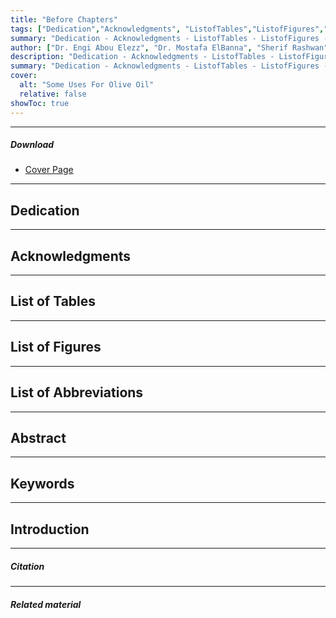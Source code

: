 ```yaml
---
title: "Before Chapters"
tags: ["Dedication","Acknowledgments", "ListofTables","ListofFigures","ListofAbbreviations","MainAbstract","Keywords","Introduction"]
summary: "Dedication - Acknowledgments - ListofTables - ListofFigures - ListofAbbreviations - MainAbstract - Keywords - Introduction"
author: ["Dr. Engi Abou Elezz", "Dr. Mostafa ElBanna", "Sherif Rashwan"]
description: "Dedication - Acknowledgments - ListofTables - ListofFigures - ListofAbbreviations - MainAbstract - Keywords - Introduction"
summary: "Dedication - Acknowledgments - ListofTables - ListofFigures - ListofAbbreviations - MainAbstract - Keywords - Introduction"
cover:
  alt: "Some Uses For Olive Oil"
  relative: false
showToc: true
---
```


---

##### Download

- [Cover Page](cover.pdf)

---

## Dedication


---

## Acknowledgments


---

## List of Tables


---

## List of Figures



---

## List of Abbreviations



---

## Abstract


---

## Keywords


---

## Introduction


---

##### Citation

---

##### Related material
